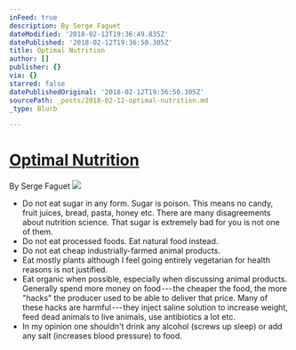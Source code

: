 ```yaml
---
inFeed: true
description: By Serge Faguet
dateModified: '2018-02-12T19:36:49.835Z'
datePublished: '2018-02-12T19:36:50.305Z'
title: Optimal Nutrition
author: []
publisher: {}
via: {}
starred: false
datePublishedOriginal: '2018-02-12T19:36:50.305Z'
sourcePath: _posts/2018-02-12-optimal-nutrition.md
_type: Blurb

---
```

# [Optimal Nutrition][0]

By Serge Faguet
![](https://the-grid-user-content.s3-us-west-2.amazonaws.com/785587c7-babc-45f8-8799-33656b939d86.jpg)

* Do not eat sugar in any form. Sugar is poison. This means no candy, fruit juices, bread, pasta, honey etc. There are many disagreements about nutrition science. That sugar is extremely bad for you is not one of them.
* Do not eat processed foods. Eat natural food instead.
* Do not eat cheap industrially-farmed animal products.
* Eat mostly plants although I feel going entirely vegetarian for health reasons is not justified.
* Eat organic when possible, especially when discussing animal products. Generally spend more money on food --- the cheaper the food, the more "hacks" the producer used to be able to deliver that price. Many of these hacks are harmful --- they inject saline solution to increase weight, feed dead animals to live animals, use antibiotics a lot etc.
* In my opinion one shouldn't drink any alcohol (screws up sleep) or add any salt (increases blood pressure) to food.

[0]: https://hackernoon.com/im-32-and-spent-200k-on-biohacking-became-calmer-thinner-extroverted-healthier-happier-2a2e846ae113